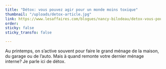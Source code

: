 ```yaml
---
title: "Détox: vous pouvez agir pour un monde moins toxique"
thumbnail: "/uploads/detox-article.jpg"
link: https://www.lesaffaires.com/blogues/nancy-bilodeau/detox-vous-pouvez-agir-pour-un-monde-moins-toxique/641141
order: 
sticky: false
sticky_transfo: false

---
```

Au printemps, on s’active souvent pour faire le grand ménage de la maison, du garage ou de l’auto. Mais à quand remonte votre dernier ménage interne? Je parle ici de détox.